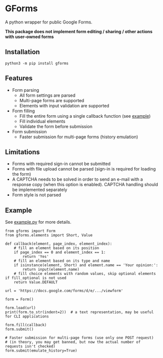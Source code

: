 # GForms

A python wrapper for public Google Forms.

**This package does not implement form editing / sharing / other actions with user-owned forms**

## Installation

```shell
python3 -m pip install gforms
```

## Features
- Form parsing
  - All form settings are parsed
  - Multi-page forms are supported
  - Elements with input validation are supported
- Form filling
  - Fill the entire form using a single callback function (see [example](#example))
  - Fill individual elements
  - Validate the form before submission
- Form submission
  - Faster submission for multi-page forms (history emulation)

## Limitations
 - Forms with required sign-in cannot be submitted
 - Forms with file upload cannot be parsed (sign-in is required for loading the form)
 - A CAPTCHA needs to be solved in order to send an e-mail with a response copy (when this option is enabled). CAPTCHA handling should be implemented separately
 - Form style is not parsed


## Example

See [example.py](https://github.com/vvd170501/python-gforms/blob/master/example.py) for more details.

```python3
from gforms import Form
from gforms.elements import Short, Value

def callback(element, page_index, element_index):
    # fill an element based on its position
    if page_index == 0 and element_index == 1:
        return 'Yes'
    # fill an element based on its type and name
    if isinstance(element, Short) and element.name == 'Your opinion:':
        return input(element.name)
    # fill choice elements with random values, skip optional elements if fill_optional is not used
    return Value.DEFAULT

url = 'https://docs.google.com/forms/d/e/.../viewform'

form = Form()

form.load(url)
print(form.to_str(indent=2))  # a text representation, may be useful for CLI applications

form.fill(callback)
form.submit()

# Faster submission for multi-page forms (use only one POST request)
# (in theory, you may get banned, but now the actual number of requests isn't checked)
form.submit(emulate_history=True)
```
